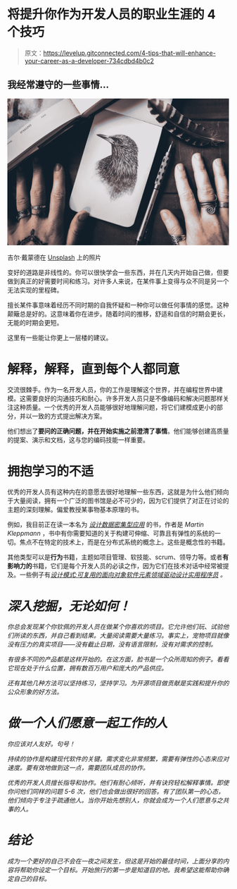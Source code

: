 # 将提升你作为开发人员的职业生涯的 4 个技巧

> 原文：<https://levelup.gitconnected.com/4-tips-that-will-enhance-your-career-as-a-developer-734cdbd4b0c2>

## 我经常遵守的一些事情…

![](img/015ae2f9316b813ec2026d272f981a7e.png)

吉尔·戴蒙德在 [Unsplash](https://unsplash.com?utm_source=medium&utm_medium=referral) 上的照片

变好的道路是非线性的。你可以很快学会一些东西，并在几天内开始自己做，但要做到真正的好需要时间和练习。对许多人来说，在某件事上变得与众不同是另一个无法实现的里程碑。

擅长某件事意味着经历不同时期的自我怀疑和一种你可以做任何事情的感觉。这种颠簸总是好的。这意味着你在进步。随着时间的推移，舒适和自信的时期会更长，无能的时期会更短。

这里有一些能让你更上一层楼的建议。

# 解释，解释，直到每个人都同意

交流很棘手。作为一名开发人员，你的工作是理解这个世界，并在编程世界中建模。这需要良好的沟通技巧和耐心。许多开发人员只是不像编码和解决问题那样关注这种质量。一个优秀的开发人员能够很好地理解问题，将它们建模成更小的部分，并以一致的方式提出解决方案。

他们想出了**要问的正确问题，并在开始实施之前澄清了事情**。他们能够创建高质量的提案、演示和文档，这与您的编码技能一样重要。

# 拥抱学习的不适

优秀的开发人员有这种内在的意愿去很好地理解一些东西，这就是为什么他们倾向于大量阅读，拥有一个广泛的图书馆是必不可少的，因为它们提供了对正在讨论的主题的深刻理解。偏爱教授某事物基本原理的书。

例如，我目前正在读一本名为 [*设计数据密集型应用*](https://g.co/kgs/hPhzxY) 的书，作者是 *Martin Kleppmann* ，书中有你需要知道的关于构建可伸缩、可靠且有弹性的系统的一切。焦点不在特定的技术上，而是在分布式系统的概念上。这些是概念性的书籍。

其他类型可以是**行为**书籍，主题如项目管理、软技能、scrum、领导力等。或者**有影响力的**书籍，它们是每个开发人员的必读之作，因为它们在技术对话中经常被提及。一些例子有[](https://www.amazon.co.uk/Clean-Code-Handbook-Software-Craftsmanship/dp/0132350882)*[*设计模式:可复用的面向对象软件元素*](https://www.amazon.co.uk/Design-patterns-elements-reusable-object-oriented/dp/0201633612/)[*领域驱动设计*](https://www.amazon.co.uk/Domain-Driven-Design-Tackling-Complexity-Software/dp/0321125215)[*实用程序员*](https://www.amazon.co.uk/Pragmatic-Programmer-journey-mastery-Anniversary/dp/0135957052) 。*

# *深入挖掘，无论如何！*

*你总会发现某个你钦佩的开发人员在做某个你喜欢的项目。它允许他们玩、试验他们所读的东西，并自己看到结果。大量阅读需要大量练习。事实上，宠物项目就像没有压力的真实项目——没有截止日期，没有语言限制，没有对需求的控制。*

*有很多不同的产品都是这样开始的。在这方面，脸书是一个众所周知的例子。看看它现在处于什么位置，拥有数百万用户和庞大的产品供应。*

*还有其他几种方法可以坚持练习，坚持学习。为开源项目做贡献是实践和提升你的公众形象的好方法。*

# *做一个人们愿意一起工作的人*

*你应该对人友好。句号！*

*持续的协作是构建现代软件的关键。需求变化非常频繁，需要有弹性的心态来应对速度。要有效地做到这一点，需要团队成员的协作。*

*优秀的开发人员擅长指导和协作。他们有耐心倾听，并有诀窍轻松解释事情。即使你问他们同样的问题 5-6 次，他们也会做出很好的回答。有了团队第一的心态，他们倾向于专注于疏通他人。当你开始先想别人，你就会成为一个人们愿意与之共事的人。*

# *结论*

*成为一个更好的自己不会在一夜之间发生，但这是开始的最佳时间，上面分享的内容将帮助你设定一个目标。开始旅行的第一步是知道目的地。我希望这能帮助你确定自己的目标。*